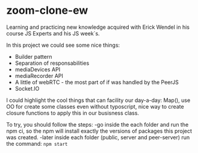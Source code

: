 # zoom-clone-ew

Learning and practicing new knowledge acquired with Erick Wendel in his course JS Experts and his JS week`s.

In this project we could see some nice things:
 - Builder pattern 
 - Separation of responsabilities
 - mediaDevices API
 - mediaRecorder API
 - A little of webRTC - the most part of if was handled by the PeerJS
 - Socket.IO

I could highlight the cool things that can facility our day-a-day: Map(), use OO for create some classes even without typoscript, nice way to create closure functions to apply this in our busisness class.

To try, you should follow the steps:
 -go inside the each folder and run the npm ci, so the npm will install exactly the versions of packages this project was created.
 -later inside each folder (public, server and peer-server) run the command: ```npm start```
